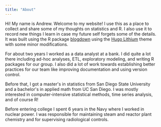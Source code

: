 ```yaml
---
title: "About"
---
```



Hi! My name is Andrew. Welcome to my website! I use this as a place to collect
 and share some of my thoughts on statistics and R. 
I also use it to record new things I learn in case my future self forgets some 
 of the details. It was built using the R package
 [blogdown](https://bookdown.org/yihui/blogdown/) using the 
 [Hugo Lithium](https://github.com/yihui/hugo-lithium-theme) theme with some 
 minor modifications.

For about two years I worked as a data analyst at a bank.
I did quite a lot there including ad-hoc analyses, ETL, exploratory modeling,
 and writing R packages for our group.
I also did a lot of work towards establishing better practices for our team
 like improving documentation and using version control.

Before that, I got a master's in statistics from San Diego State University
 and a bachelor's in applied math from UC San Diego.
I was mostly interested in computer-intensive statistical methods, time series
 analysis, and of course R!

Before entering college I spent 6 years in the Navy where I worked in nuclear
  power.
I was responsible for maintaining steam and reactor plant chemistry and for
 supervising radiological controls.


